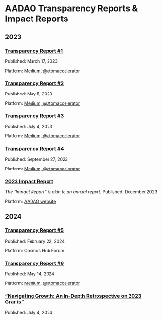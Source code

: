 # AADAO Transparency Reports & Impact Reports

## 2023

### [Transparency Report #1](https://medium.com/@atomaccelerator/atom-accelerator-dao-transparency-report-month-1-d1e83a3b63a0_)
Published: March 17, 2023

Platform: [Medium, @atomaccelerator](https://medium.com/@atomaccelerator)

### [Transparency Report #2](https://medium.com/@atomaccelerator/transparency-report-month-2-57e0ef941300)
Published: May 5, 2023

Platform: [Medium, @atomaccelerator](https://medium.com/@atomaccelerator)

### [Transparency Report #3](https://medium.com/@atomaccelerator/transparency-report-3-c7d815fecb8b)
Published: July 4, 2023

Platform: [Medium, @atomaccelerator](https://medium.com/@atomaccelerator)

### [Transparency Report #4](https://medium.com/@atomaccelerator/atom-accelerator-dao-transparency-report-4-ff80e895ee1e)
Published: September 27, 2023

Platform: [Medium, @atomaccelerator](https://medium.com/@atomaccelerator)

### [2023 Impact Report](https://publuu.com/flip-book/307919/712604)
*The "Impact Report" is akin to an annual report.*
Published: December 2023

Platform: [AADAO website](https://www.atomaccelerator.com/blog/2023-impact-report)

## 2024

### [Transparency Report #5](https://forum.cosmos.network/t/atom-accelerator-dao-transparency-report-5/13343)
Published: February 22, 2024

Platform: Cosmos Hub Forum

### [Transparency Report #6](https://medium.com/@atomaccelerator/transparency-report-6-d55485db61b4)
Published: May 14, 2024

Platform: [Medium, @atomaccelerator](https://medium.com/@atomaccelerator)

### [“Navigating Growth: An In-Depth Retrospective on 2023 Grants”](https://docs.google.com/document/d/1uS4SNL7I5EqFxFUYsIziwUDz7Z0_afWCYwqWCyWi8js/edit#heading=h.6tn7ip2hbyg5)
Published: July 4, 2024